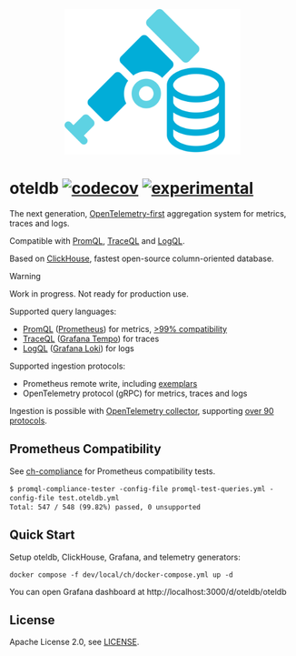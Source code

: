 <p align="center">
<img height="256" src="logo.svg" alt="oteldb svg logo">
</p>

# oteldb [![codecov](https://img.shields.io/codecov/c/github/go-faster/oteldb?label=cover)](https://codecov.io/gh/go-faster/oteldb) [![experimental](https://img.shields.io/badge/-experimental-blueviolet)](https://go-faster.org/docs/projects/status#experimental)

The next generation, [OpenTelemetry-first][otel] aggregation system for metrics, traces and logs.

Compatible with [PromQL][promql], [TraceQL][traceql] and [LogQL][logql].

Based on [ClickHouse][clickhouse], fastest open-source column-oriented database.

[clickhouse]: https://clickhouse.com/
[otel]: https://opentelemetry.io/

> [!WARNING]
> Work in progress. Not ready for production use.

Supported query languages:
- [PromQL][promql] ([Prometheus][prometheus]) for metrics, [>99% compatibility][compliance]
- [TraceQL][traceql] ([Grafana Tempo][tempo]) for traces
- [LogQL][logql] ([Grafana Loki][loki]) for logs

[traceql]: https://grafana.com/docs/tempo/latest/traceql/
[logql]: https://grafana.com/docs/loki/latest/query/
[promql]: https://prometheus.io/docs/prometheus/latest/querying/basics/

[prometheus]: https://prometheus.io/
[loki]: https://grafana.com/oss/loki/
[tempo]: https://grafana.com/oss/tempo/

Supported ingestion protocols:
- Prometheus remote write, including [exemplars][exemplars]
- OpenTelemetry protocol (gRPC) for metrics, traces and logs

Ingestion is possible with [OpenTelemetry collector][otelcol], supporting [over 90 protocols][otelcol-contrib].

[otelcol]: https://opentelemetry.io/docs/collector/
[otelcol-contrib]: https://github.com/open-telemetry/opentelemetry-collector-contrib/tree/main/receiver
[exemplars]: https://grafana.com/docs/grafana/latest/fundamentals/exemplars/

## Prometheus Compatibility

See [ch-compliance][compliance] for Prometheus compatibility tests.

```console
$ promql-compliance-tester -config-file promql-test-queries.yml -config-file test.oteldb.yml
Total: 547 / 548 (99.82%) passed, 0 unsupported
```

[compliance]: ./dev/local/ch-compliance

## Quick Start

Setup oteldb, ClickHouse, Grafana, and telemetry generators:

```shell
docker compose -f dev/local/ch/docker-compose.yml up -d
```

You can open Grafana dashboard at http://localhost:3000/d/oteldb/oteldb

## License

Apache License 2.0, see [LICENSE](./LICENSE).
